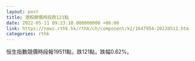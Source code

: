 ```yaml
---
layout: post
title: 港股競價時段跌121點
date: 2022-05-11 09:23:10.000000000 +08:00
link: https://news.rthk.hk/rthk/ch/component/k2/1647954-20220511.htm
categories: rthk
---
```


恒生指數競價時段報19511點，跌121點，跌幅0.62%。
